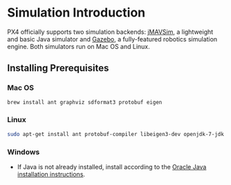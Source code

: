 # Simulation Introduction

PX4 officially supports two simulation backends: [jMAVSim](simulation-sitl.md), a lightweight and basic Java simulator and [Gazebo](simulation-gazebo.md), a fully-featured robotics simulation engine. Both simulators run on Mac OS and Linux.

## Installing Prerequisites

### Mac OS

<div class="host-code"></div>

```sh
brew install ant graphviz sdformat3 protobuf eigen
```

### Linux


<div class="host-code"></div>

```sh
sudo apt-get install ant protobuf-compiler libeigen3-dev openjdk-7-jdk openjdk-7-jre
```

### Windows

  * If Java is not already installed, install according to the [Oracle Java installation instructions](https://java.com/en/download/help/windows_manual_download.xml).
  
